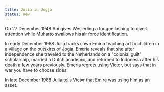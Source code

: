 ```yaml
---
title: Julia in Jogja
status: new
---
```


On 27 December 1948 Ani gives Westerling a tongue lashing to divert
attention while Muharto swallows his air force identification.

In early December 1988 Julia tracks down Emiria teaching art to children
in a village on the outskirts of Jogja. Emeria reveals that she after
independence she traveled to the Netherlands on a "colonial guilt"
scholarship, married a Dutch academic, and returned to Indonesia after
his death a few years previously. Emeria regrets using Victor, but says
that in war you have to choose sides.

In late December 1988 Julia tells Victor that Emira was using him as an
asset.
